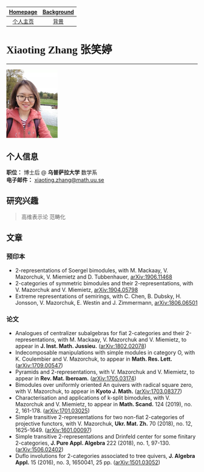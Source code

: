 [Homepage](https://xt-zhang.github.io)  | [Background](https://xt-zhang.github.io/BG)  
:---: | :---: 
[个人主页](https://xt-zhang.github.io/zxt)  | [背景](https://xt-zhang.github.io/BJ)  

# <span style="font-family:STKaiti;font-size:12;font-color:blue"> Xiaoting Zhang 张笑婷 </span>  
---
<img src="https://raw.githubusercontent.com/xt-zhang/xt-zhang.github.io/master/xt.jpg" width="135" />  

## 个人信息
**职位：**  博士后 @  **乌普萨拉大学** 数学系  <br>
**电子邮件：** [xiaoting.zhang@math.uu.se]()  <br>   

## 研究兴趣
> 高维表示论 范畴化

## 文章
### 预印本
* 2-representations of Soergel bimodules, with M. Mackaay, V. Mazorchuk, V. Miemietz and D. Tubbenhauer, [arXiv:1906.11468](https://arxiv.org/abs/1906.11468)
* 2-categories of symmetric bimodules and their 2-representations, with V. Mazorchuk and V. Miemietz, [arXiv:1904.05798](https://arxiv.org/abs/1904.05798)
* Extreme representations of semirings, with C. Chen, B. Dubsky, H. Jonsson, V. Mazorchuk, E. Westin and J. Zimmermann, [arXiv:1806.06501](https://arxiv.org/abs/1806.06501)

### 论文
* Analogues of centralizer subalgebras for fiat 2-categories and their 2-representations, with M. Mackaay, V. Mazorchuk and V. Miemietz, to appear in **J. Inst. Math. Jussieu.** ([arXiv:1802.02078](https://arxiv.org/abs/1802.02078))
* Indecomposable manipulations with simple modules in category O, with K. Coulembier and V. Mazorchuk,  to appear in **Math. Res. Lett.** ([arXiv:1709.00547](https://arxiv.org/abs/1709.00547))
* Pyramids and 2-representations, with V. Mazorchuk and V. Miemietz, to appear in **Rev. Mat. Iberoam.** ([arXiv:1705.03174](https://arxiv.org/abs/1705.03174))
* Bimodules over uniformly oriented An quivers with radical square zero, with V. Mazorchuk, to appear in **Kyoto J. Math.** ([arXiv:1703.08377](https://arxiv.org/abs/1703.08377))
* Characterisation and applications of k-split bimodules, with V. Mazorchuk and V. Miemietz, to appear in **Math. Scand.** 124 (2019), no. 2, 161-178. ([arXiv:1701.03025](https://arxiv.org/abs/1701.03025))
* Simple transitive 2-representations for two non-fiat 2-categories of projective functors, with V. Mazorchuk, **Ukr. Mat. Zh.** 70 (2018), no. 12, 1625-1649. ([arXiv:1601.00097](http://arxiv.org/abs/1601.00097))
* Simple transitive 2-representations and Drinfeld center for some finitary 2-categories, **J. Pure Appl. Algebra** 222 (2018), no. 1, 97-130. ([arXiv:1506.02402](http://arxiv.org/abs/1506.02402))
* Duflo involutions for 2-categories associated to tree quivers, **J. Algebra Appl.** 15 (2016), no. 3, 1650041, 25 pp. ([arXiv:1501.03052](http://arxiv.org/abs/1501.03052))
